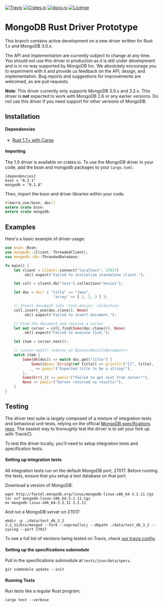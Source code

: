 [![Travis](https://travis-ci.org/mongodb-labs/mongo-rust-driver-prototype.svg)](https://travis-ci.org/mongodb-labs/mongo-rust-driver-prototype) [![Crates.io](https://img.shields.io/crates/v/mongodb.svg)](https://crates.io/crates/mongodb) [![docs.rs](https://docs.rs/mongodb/badge.svg)](https://docs.rs/mongodb) [![License](https://img.shields.io/badge/license-Apache%202.0-blue.svg)](LICENSE)

MongoDB Rust Driver Prototype
=============================

This branch contains active development on a new driver written for Rust 1.x and MongoDB 3.0.x.

The API and implementation are currently subject to change at any time. You should not use this driver in production as it is still under development and is in no way supported by MongoDB Inc. We absolutely encourage you to experiment with it and provide us feedback on the API, design, and implementation. Bug reports and suggestions for improvements are welcomed, as are pull requests.

**Note**: This driver currently only supports MongoDB 3.0.x and 3.2.x. This driver is **not** expected to work with MongoDB 2.6 or any earlier versions. Do not use this driver if you need support for other versions of MongoDB.

Installation
------------

#### Dependencies

-	[Rust 1.7+ with Cargo](http://rust-lang.org)

#### Importing

The 1.0 driver is available on crates.io. To use the MongoDB driver in your code, add the bson and mongodb packages to your `Cargo.toml`:

```
[dependencies]
bson = "0.3.1"
mongodb = "0.1.8"
```

Then, import the bson and driver libraries within your code.

```rust
#[macro_use(bson, doc)]
extern crate bson;
extern crate mongodb;
```

Examples
--------

Here's a basic example of driver usage:

```rust
use bson::Bson;
use mongodb::{Client, ThreadedClient};
use mongodb::db::ThreadedDatabase;

fn main() {
    let client = Client::connect("localhost", 27017)
        .ok().expect("Failed to initialize standalone client.");

    let coll = client.db("test").collection("movies");

    let doc = doc! { "title" => "Jaws",
                      "array" => [ 1, 2, 3 ] };

    // Insert document into 'test.movies' collection
    coll.insert_one(doc.clone(), None)
        .ok().expect("Failed to insert document.");

    // Find the document and receive a cursor
    let mut cursor = coll.find(Some(doc.clone()), None)
        .ok().expect("Failed to execute find.");

    let item = cursor.next();

    // cursor.next() returns an Option<Result<Document>>
    match item {
        Some(Ok(doc)) => match doc.get("title") {
            Some(&Bson::String(ref title)) => println!("{}", title),
            _ => panic!("Expected title to be a string!"),
        },
        Some(Err(_)) => panic!("Failed to get next from server!"),
        None => panic!("Server returned no results!"),
    }
}
```

Testing
-------

The driver test suite is largely composed of a mixture of integration tests and behavioral unit-tests, relying on the official [MongoDB specifications repo](https://github.com/mongodb/specifications). The easiest way to thoroughly test the driver is to set your fork up with TravisCI.

To test the driver locally, you'll need to setup integration tests and specification tests.

#### Setting up integration tests

All integration tests run on the default MongoDB port, 27017. Before running the tests, ensure that you setup a test database on that port.

Download a version of MongoDB:
```
wget http://fastdl.mongodb.org/linux/mongodb-linux-x86_64-3.2.11.tgz
tar xvf mongodb-linux-x86_64-3.2.11.tgz
mv mongodb-linux-x86_64-3.2.11 3.2.11
```

And run a MongoDB server on 27017:
```
mkdir -p ./data/test_db_3_2
3.2.11/bin/mongod --fork --nopreallocj --dbpath ./data/test_db_3_2 --syslog --port 27017
```

To see a full list of versions being tested on Travis, check [our travis config](/.travis.yml).

#### Setting up the specifications submodule

Pull in the specifications submodule at `tests/json/data/specs`.

```
git submodule update --init
```

#### Running Tests

Run tests like a regular Rust program:

```
cargo test --verbose
```
